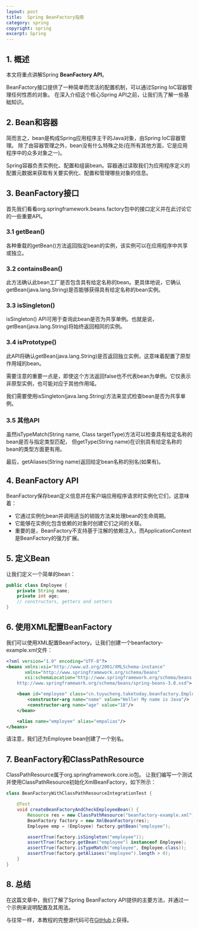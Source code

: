```yaml
---
layout: post
title:  Spring BeanFactory指南
category: spring
copyright: spring
excerpt: Spring
---
```


## 1. 概述

本文将重点讲解Spring **BeanFactory API**。

BeanFactory接口提供了一种简单而灵活的配置机制，可以通过Spring IoC容器管理任何性质的对象。
在深入介绍这个核心Spring API之前，让我们先了解一些基础知识。

## 2. Bean和容器

简而言之，bean是构成Spring应用程序主干的Java对象，由Spring IoC容器管理。
除了由容器管理之外，bean没有什么特殊之处(在所有其他方面，它是应用程序中的众多对象之一)。

Spring容器负责实例化、配置和组装bean。容器通过读取我们为应用程序定义的配置元数据来获取有关要实例化、配置和管理哪些对象的信息。

## 3. BeanFactory接口

首先我们看看org.springframework.beans.factory包中的接口定义并在此讨论它的一些重要API。

### 3.1 getBean()

各种重载的getBean()方法返回指定bean的实例，该实例可以在应用程序中共享或独立。

### 3.2 containsBean()

此方法确认此bean工厂是否包含具有给定名称的bean。更具体地说，它确认getBean(java.lang.String)是否能够获得具有给定名称的bean实例。

### 3.3 isSingleton()

isSingleton() API可用于查询此bean是否为共享单例。也就是说，getBean(java.lang.String)将始终返回相同的实例。

### 3.4 isPrototype()

此API将确认getBean(java.lang.String)是否返回独立实例，这意味着配置了原型作用域的bean。

需要注意的重要一点是，即使这个方法返回false也不代表bean为单例。它仅表示非原型实例，也可能对应于其他作用域。

我们需要使用isSingleton(java.lang.String)方法来显式检查bean是否为共享单例。

### 3.5 其他API

虽然isTypeMatch(String name, Class targetType)方法可以检查具有给定名称的bean是否与指定类型匹配，
但getType(String name)在识别具有给定名称的bean的类型方面更有用。

最后，getAliases(String name)返回给定bean名称的别名(如果有)。

## 4. BeanFactory API

BeanFactory保存bean定义信息并在客户端应用程序请求时实例化它们，这意味着：

+ 它通过实例化bean并调用适当的销毁方法来处理bean的生命周期。
+ 它能够在实例化包含依赖的对象时创建它们之间的关联。
+ 重要的是，BeanFactory不支持基于注解的依赖注入，而ApplicationContext是BeanFactory的强力扩展。

## 5. 定义Bean

让我们定义一个简单的bean：

```java
public class Employee {
    private String name;
    private int age;
    // constructors, getters and setters
}
```

## 6. 使用XML配置BeanFactory

我们可以使用XML配置BeanFactory。让我们创建一个beanfactory-example.xml文件：

```xml
<?xml version="1.0" encoding="UTF-8"?>
<beans xmlns:xsi="http://www.w3.org/2001/XMLSchema-instance"
       xmlns="http://www.springframework.org/schema/beans"
       xsi:schemaLocation="http://www.springframework.org/schema/beans
    http://www.springframework.org/schema/beans/spring-beans-3.0.xsd">

    <bean id="employee" class="cn.tuyucheng.taketoday.beanfactory.Employee">
        <constructor-arg name="name" value="Hello! My name is Java"/>
        <constructor-arg name="age" value="18"/>
    </bean>

    <alias name="employee" alias="empalias"/>
</beans>
```

请注意，我们还为Employee bean创建了一个别名。

## 7. BeanFactory和ClassPathResource

ClassPathResource属于org.springframework.core.io包。
让我们编写一个测试并使用ClassPathResource初始化XmlBeanFactory，如下所示：

```java
class BeanFactoryWithClassPathResourceIntegrationTest {

    @Test
    void createBeanFactoryAndCheckEmployeeBean() {
        Resource res = new ClassPathResource("beanfactory-example.xml");
        BeanFactory factory = new XmlBeanFactory(res);
        Employee emp = (Employee) factory.getBean("employee");

        assertTrue(factory.isSingleton("employee"));
        assertTrue(factory.getBean("employee") instanceof Employee);
        assertTrue(factory.isTypeMatch("employee", Employee.class));
        assertTrue(factory.getAliases("employee").length > 0);
    }
}
```

## 8. 总结

在这篇文章中，我们了解了Spring BeanFactory API提供的主要方法，并通过一个示例来说明配置及其用法。

与往常一样，本教程的完整源代码可在[GitHub](https://github.com/tuyucheng7/taketoday-tutorial4j/tree/master/spring-modules/spring-core-3)上获得。